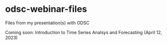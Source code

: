 # odsc-webinar-files
Files from my presentation(s) with ODSC

Coming soon: Introduction to Time Series Analsys and Forecasting (April 12, 2023)
